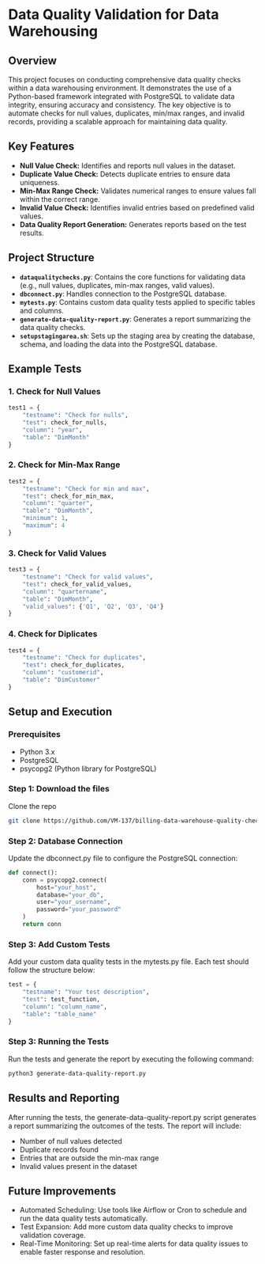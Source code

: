 # Data Quality Validation for Data Warehousing

## Overview

This project focuses on conducting comprehensive data quality checks within a data warehousing environment. It demonstrates the use of a Python-based framework integrated with PostgreSQL to validate data integrity, ensuring accuracy and consistency. The key objective is to automate checks for null values, duplicates, min/max ranges, and invalid records, providing a scalable approach for maintaining data quality.

## Key Features

- **Null Value Check:** Identifies and reports null values in the dataset.
- **Duplicate Value Check:** Detects duplicate entries to ensure data uniqueness.
- **Min-Max Range Check:** Validates numerical ranges to ensure values fall within the correct range.
- **Invalid Value Check:** Identifies invalid entries based on predefined valid values.
- **Data Quality Report Generation:** Generates reports based on the test results.

## Project Structure

- **`dataqualitychecks.py`**: Contains the core functions for validating data (e.g., null values, duplicates, min-max ranges, valid values).
- **`dbconnect.py`**: Handles connection to the PostgreSQL database.
- **`mytests.py`**: Contains custom data quality tests applied to specific tables and columns.
- **`generate-data-quality-report.py`**: Generates a report summarizing the data quality checks.
- **`setupstagingarea.sh`**: Sets up the staging area by creating the database, schema, and loading the data into the PostgreSQL database.

## Example Tests

### 1. Check for Null Values
```python
test1 = {
    "testname": "Check for nulls",
    "test": check_for_nulls,
    "column": "year",
    "table": "DimMonth"
}
```

### 2. Check for Min-Max Range
```python
test2 = {
    "testname": "Check for min and max",
    "test": check_for_min_max,
    "column": "quarter",
    "table": "DimMonth",
    "minimum": 1,
    "maximum": 4
}
```

### 3. Check for Valid Values
```python
test3 = {
    "testname": "Check for valid values",
    "test": check_for_valid_values,
    "column": "quartername",
    "table": "DimMonth",
    "valid_values": {'Q1', 'Q2', 'Q3', 'Q4'}
}
```

### 4. Check for Diplicates
```python
test4 = {
    "testname": "Check for duplicates",
    "test": check_for_duplicates,
    "column": "customerid",
    "table": "DimCustomer"
}
```

## Setup and Execution

### Prerequisites
* Python 3.x
* PostgreSQL
* psycopg2 (Python library for PostgreSQL)

### Step 1: Download the files
Clone the repo
```bash
git clone https://github.com/VM-137/billing-data-warehouse-quality-check.git
```

### Step 2: Database Connection
Update the dbconnect.py file to configure the PostgreSQL connection:
```python
def connect():
    conn = psycopg2.connect(
        host="your_host",
        database="your_db",
        user="your_username",
        password="your_password"
    )
    return conn
```

### Step 3: Add Custom Tests
Add your custom data quality tests in the mytests.py file. Each test should follow the structure below:
```python
test = {
    "testname": "Your test description",
    "test": test_function,
    "column": "column_name",
    "table": "table_name"
}
```

### Step 3: Running the Tests
Run the tests and generate the report by executing the following command:
```bash
python3 generate-data-quality-report.py
```

## Results and Reporting
After running the tests, the generate-data-quality-report.py script generates a report summarizing the outcomes of the tests. The report will include:

* Number of null values detected
* Duplicate records found
* Entries that are outside the min-max range
* Invalid values present in the dataset

## Future Improvements

* Automated Scheduling: Use tools like Airflow or Cron to schedule and run the data quality tests automatically.
* Test Expansion: Add more custom data quality checks to improve validation coverage.
* Real-Time Monitoring: Set up real-time alerts for data quality issues to enable faster response and resolution.